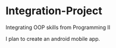 # Integration-Project
Integrating OOP skills from Programming II

I plan to create an android mobile app.
